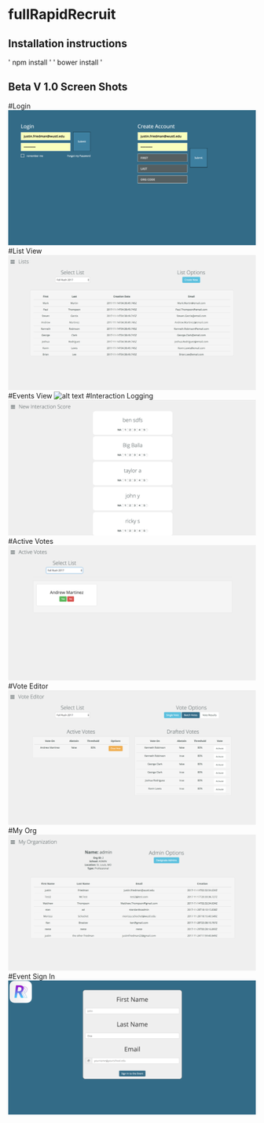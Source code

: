 # fullRapidRecruit

## Installation instructions

' npm install '
' bower install '

## Beta V 1.0 Screen Shots

#Login
![alt text](https://github.com/HashedDan/fullRapidRecruit/blob/master/screen-shots/login.png "Login")
#List View
![alt text](https://github.com/HashedDan/fullRapidRecruit/blob/master/screen-shots/list.png "List")
#Events View
![alt text](https://github.com/HashedDan/fullRapidRecruit/blob/master/screen-shots/event.png "Events")
#Interaction Logging
![alt text](https://github.com/HashedDan/fullRapidRecruit/blob/master/screen-shots/interaction.png "Interaction")
#Active Votes
![alt text](https://github.com/HashedDan/fullRapidRecruit/blob/master/screen-shots/active-vote.png "Active Vote")
#Vote Editor
![alt text](https://github.com/HashedDan/fullRapidRecruit/blob/master/screen-shots/vote-editor.png "Vote Editor")
#My Org
![alt text](https://github.com/HashedDan/fullRapidRecruit/blob/master/screen-shots/my-org.png "My Org")
#Event Sign In 
![alt text](https://github.com/HashedDan/fullRapidRecruit/blob/master/screen-shots/sign-in.png "Sign In")

